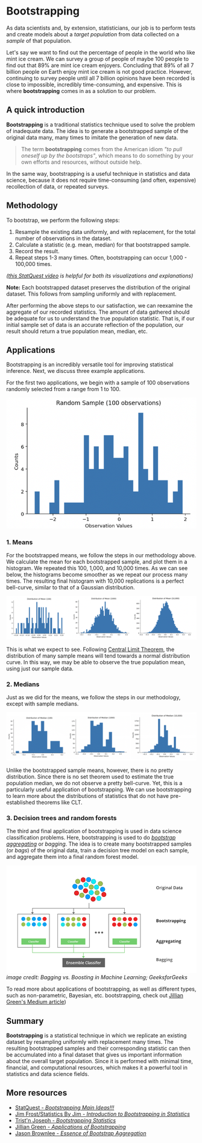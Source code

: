# Bootstrapping

As data scientists and, by extension, statisticians, our job is to perform tests and create models about a *target population* from data collected on a *sample* of that population. 

Let's say we want to find out the percentage of people in the world who like mint ice cream. We can survey a group of people of maybe 100 people to find out that 89% are mint ice cream enjoyers. Concluding that 89% of all 7 billion people on Earth enjoy mint ice cream is not good practice. However, continuing to survey people until all 7 billion opinions have been recorded is close to impossible, incredibly time-consuming, and expensive. This is where **bootstrapping**  comes in as a solution to our problem. 

## A quick introduction

**Bootstrapping** is a traditional statistics technique used to solve the problem of inadequate data. The idea is to generate a bootstrapped sample of the original data many, many times to imitate the generation of new data. 

> The term **bootstrapping** comes from the American idiom *"to pull oneself up by the bootstraps"*, which means to do something by your own efforts and resources, without outside help. 

In the same way, bootstrapping is a useful technique in statistics and data science, because it does not require time-consuming (and often, expensive) recollection of data, or repeated surveys. 

## Methodology
To bootstrap, we perform the following steps: 

1. Resample the existing data uniformly, and with replacement, for the total number of observations in the dataset.
2. Calculate a statistic (e.g. mean, median) for that bootstrapped sample. 
3. Record the result.
4. Repeat steps 1-3 many times. Often, bootstrapping can occur 1,000 - 100,000 times.

*([this StatQuest video](https://www.youtube.com/watch?v=Xz0x-8-cgaQ&ab_channel=StatQuestwithJoshStarmer) is helpful for both its visualizations and explanations)*

**Note:** Each bootstrapped dataset preserves the distribution of the original dataset. This follows from sampling uniformly and with replacement.

After performing the above steps to our satisfaction, we can reexamine the aggregate of our recorded statistics. The amount of data gathered should be adequate for us to understand the true population statistic. That is, if our initial sample set of data is an accurate reflection of the population, our result should return a true population mean, median, etc.

## Applications

Bootstrapping is an incredibly versatile tool for improving statistical inference. Next, we discuss three example applications. 

For the first two applications, we begin with a sample of 100 observations randomly selected from a range from 1 to 100. 

![Image of the initial dataset with 100 randomly selected observations](random.png)

### 1. Means

For the bootstrapped means, we follow the steps in our methodology above. We calculate the mean for each bootstrapped sample, and plot them in a histogram. We repeated this 100, 1,000, and 10,000 times. As we can see below, the histograms become smoother as we repeat our process many times. The resulting final histogram with 10,000 replications is a perfect bell-curve, similar to that of a Gaussian distribution.

![Image of bootstrapped means](imgs/means.png)

This is what we expect to see. Following [Central Limit Theorem](https://en.wikipedia.org/wiki/Central_limit_theorem), the distribution of many sample means will tend towards a normal distribution curve. In this way, we may be able to observe the true population mean, using just our sample data.

### 2. Medians

Just as we did for the means, we follow the steps in our methodology, except with sample medians. 

![Image of bootstrapped medians](medians.png)

Unlike the bootstrapped sample means, however, there is no pretty distribution. Since there is no set theorem used to estimate the true population median, we do not observe a pretty bell-curve. Yet, this is a particularly useful application of bootstrapping. We can use bootstrapping to learn more about the distributions of statistics that do not have pre-established theorems like CLT. 

### 3. Decision trees and random forests

The third and final application of bootstrapping is used in data science classification problems. Here, bootstrapping is used to do [*bootstrap aggregating*](https://machinelearningmastery.com/essence-of-bootstrap-aggregation-ensembles/) or *bagging*. The idea is to create many bootstrapped samples (or *bags*) of the original data, train a decision tree model on each sample, and aggregate them into a final random forest model. 

![Bagging](bagging.png)
*image credit: Bagging vs. Boosting in Machine Learning; GeeksforGeeks* 

To read more about applications of bootstrapping, as well as different types, such as non-parametric, Bayesian, etc. bootstrapping, check out [Jillian Green's Medium article](https://jillian-green.medium.com/applications-of-bootstrapping-8240da9df6d7))

## Summary
**Bootstrapping** is a statistical technique in which we replicate an existing dataset by resampling uniformly with replacement many times. The resulting bootstrapped samples and their corresponding statistic can then be accumulated into a final dataset that gives us important information about the overall target population. Since it is performed with minimal time, financial, and computational resources, which makes it a powerful tool in statistics and data science fields.

## More resources
* [StatQuest - *Bootstrapping Main Ideas!!!*](https://www.youtube.com/watch?v=Xz0x-8-cgaQ&ab_channel=StatQuestwithJoshStarmer)
* [Jim Frost/Statistics By Jim - *Introduction to Bootstrapping in Statistics*](https://statisticsbyjim.com/hypothesis-testing/bootstrapping/)
* [Trist'n Joseph - *Bootstrapping Statistics*](https://towardsdatascience.com/bootstrapping-statistics-what-it-is-and-why-its-used-e2fa29577307)
* [Jillian Green - *Applications of Bootstrapping*](https://jillian-green.medium.com/applications-of-bootstrapping-8240da9df6d7)
* [Jason Brownlee - *Essence of Bootstrap Aggregation*](https://machinelearningmastery.com/essence-of-bootstrap-aggregation-ensembles/)

